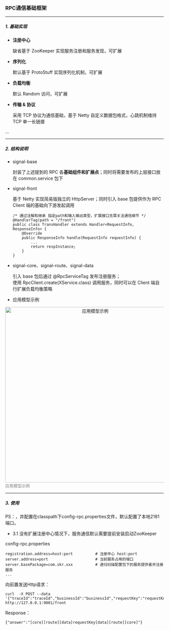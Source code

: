 ### RPC通信基础框架

---

##### 1. 基础实现

- **注册中心**

    缺省基于 ZooKeeper 实现服务注册和服务发现，可扩展

- **序列化**

    默认基于 ProtoStuff 实现序列化机制，可扩展
    
- **负载均衡**

    默认 Random 访问，可扩展
    
- **传输 & 协议**

    采用 TCP 协议为通信基础，基于 Netty 自定义数据包格式，心跳机制维持 TCP 单一长链接

...

---

##### 2. 结构说明

- signal-base 
    
    封装了上述提到的 RPC 各**基础组件和扩展点**；同时将需要发布的上层接口放在 common.service 包下
        
- signal-front 

    基于 Netty 实现简易版独立的 HttpServer；同时引入 base 包提供作为 RPC Client 端的基础向下游发起调用
    ```
    /* 通过注解和继承 指定path和输入输出类型，扩展接口无需关注通信细节 */
    @HandlerTag(path = "/front") 
    public class TransHandler extends Handler<RequestInfo, ResponseInfo> {
        @Override
        public ResponseInfo handle(RequestInfo requestInfo) {
            ...
            return respInstance;
        }
    }
    ```
    
- signal-core、signal-route、signal-data

    引入 base 包后通过 @RpcServiceTag 发布注册服务；<br>
    使用 RpcClient.create(XService.class) 调用服务，同时可以在 Client 端自行扩展负载均衡策略
    
- 应用模型示例

<div align=center><img src="https://github.com/BBLLMYD/netty-stroll/blob/master/other/img.jpg?raw=true" width="556" alt="应用模型示例" ></div>
<font text-align=center face="verdana" size="2" color="grey">应用模型示例</font>
<br>

---

##### 3. 使用

PS：，并配置在classpath下config-rpc.properties文件，默认配置了本地2181端口。

- 3.1 没有扩展注册中心情况下，服务通信默认需要提前安装启动ZooKeeper

config-rpc.properties
```
registration.address=host:port          # 注册中心 host:port
server.address=port                     # 当前服务占用的端口
server.basePackage=com.skr.xxx          # 递归扫描配置包下的服务提供者并注册服务
...
```
向前置发送Http请求：
```
curl  -X POST --data '{"traceId":"traceId","businessId":"businessId","requestKey":"requestKey"}' http://127.0.0.1:9001/front
```
Response：
```
{"answer":"[core][route][data]requestKey[data][route][core]"}
```




